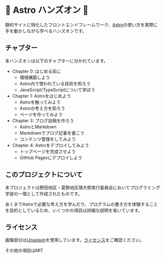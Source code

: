 # 🚀 Astro ハンズオン 🚀

静的サイトに特化したフロントエンドフレームワーク、[Astro](https://astro.build)の使い方を実際に手を動かしながら学べるハンズオンです。

## チャプター

本ハンズオンは以下のチャプターに分かれています。

- Chapter 0: はじめる前に
  - 環境構築しよう
  - Astro内で使われている技術を知ろう
  - JavaScript/TypeScriptについて学ぼう
- Chapter 1: Astroをはじめよう
  - Astroを触ってみよう
  - Astroの考え方を知ろう
  - ページを作ってみよう
- Chapter 3: ブログ投稿を作ろう
  - AstroとMarkdown
  - Markdownでブログ記事を書こう
  - コンテンツ管理をしてみよう
- Chapter 4: Astroをデプロイしてみよう
  - トップページを完成させよう
  - GitHub Pagesにデプロイしよう

## このプロジェクトについて

本プロジェクトは野田地区・葛飾地区理大祭実行委員会においてプログラミング学習の一環として作成されたものです。

あくまでAstroで必要な考え方を学んだり、プログラムの書き方を体験することを目的としているため、いくつかの項目は詳細な説明を省いています。

## ライセンス

画像部分は[Unsplash](https://unsplash.com/ja)を使用しています。[ライセンス](https://unsplash.com/ja/%E3%83%A9%E3%82%A4%E3%82%BB%E3%83%B3%E3%82%B9)をご確認ください。

その他の項目はMIT